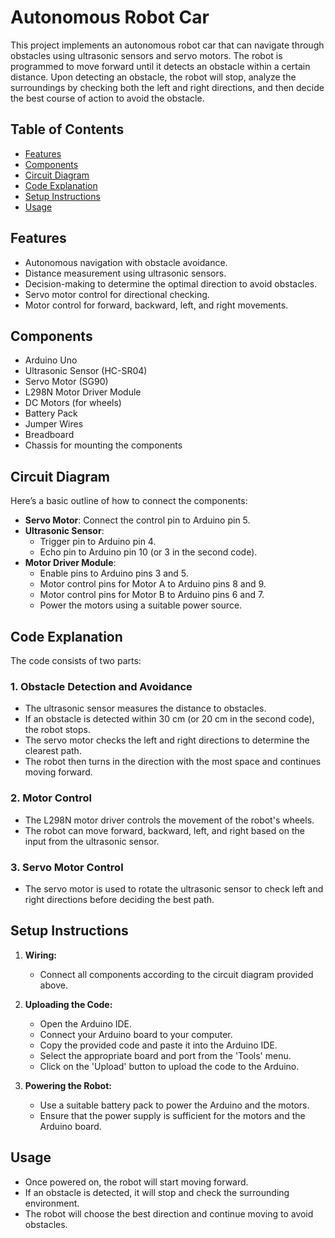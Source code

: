 

# Autonomous Robot Car

This project implements an autonomous robot car that can navigate through obstacles using ultrasonic sensors and servo motors. The robot is programmed to move forward until it detects an obstacle within a certain distance. Upon detecting an obstacle, the robot will stop, analyze the surroundings by checking both the left and right directions, and then decide the best course of action to avoid the obstacle.

## Table of Contents

- [Features](#features)
- [Components](#components)
- [Circuit Diagram](#circuit-diagram)
- [Code Explanation](#code-explanation)
- [Setup Instructions](#setup-instructions)
- [Usage](#usage)

## Features

- Autonomous navigation with obstacle avoidance.
- Distance measurement using ultrasonic sensors.
- Decision-making to determine the optimal direction to avoid obstacles.
- Servo motor control for directional checking.
- Motor control for forward, backward, left, and right movements.

## Components

- Arduino Uno
- Ultrasonic Sensor (HC-SR04)
- Servo Motor (SG90)
- L298N Motor Driver Module
- DC Motors (for wheels)
- Battery Pack
- Jumper Wires
- Breadboard
- Chassis for mounting the components

## Circuit Diagram

Here’s a basic outline of how to connect the components:

- **Servo Motor**: Connect the control pin to Arduino pin 5.
- **Ultrasonic Sensor**: 
  - Trigger pin to Arduino pin 4.
  - Echo pin to Arduino pin 10 (or 3 in the second code).
- **Motor Driver Module**:
  - Enable pins to Arduino pins 3 and 5.
  - Motor control pins for Motor A to Arduino pins 8 and 9.
  - Motor control pins for Motor B to Arduino pins 6 and 7.
  - Power the motors using a suitable power source.

## Code Explanation

The code consists of two parts:

### 1. **Obstacle Detection and Avoidance**
   - The ultrasonic sensor measures the distance to obstacles.
   - If an obstacle is detected within 30 cm (or 20 cm in the second code), the robot stops.
   - The servo motor checks the left and right directions to determine the clearest path.
   - The robot then turns in the direction with the most space and continues moving forward.

### 2. **Motor Control**
   - The L298N motor driver controls the movement of the robot's wheels.
   - The robot can move forward, backward, left, and right based on the input from the ultrasonic sensor.

### 3. **Servo Motor Control**
   - The servo motor is used to rotate the ultrasonic sensor to check left and right directions before deciding the best path.

## Setup Instructions

1. **Wiring:**
   - Connect all components according to the circuit diagram provided above.

2. **Uploading the Code:**
   - Open the Arduino IDE.
   - Connect your Arduino board to your computer.
   - Copy the provided code and paste it into the Arduino IDE.
   - Select the appropriate board and port from the 'Tools' menu.
   - Click on the 'Upload' button to upload the code to the Arduino.

3. **Powering the Robot:**
   - Use a suitable battery pack to power the Arduino and the motors.
   - Ensure that the power supply is sufficient for the motors and the Arduino board.

## Usage

- Once powered on, the robot will start moving forward.
- If an obstacle is detected, it will stop and check the surrounding environment.
- The robot will choose the best direction and continue moving to avoid obstacles.
